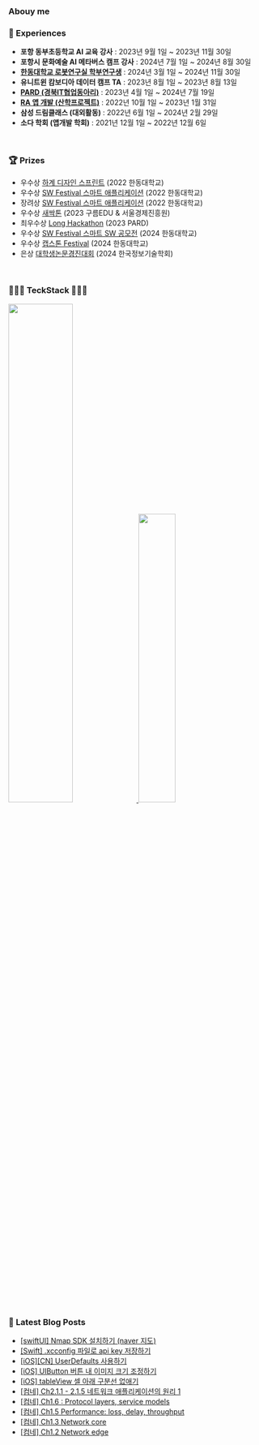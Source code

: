 ### Abouy me


### 🙈 Experiences

- **포항 동부초등학교 AI 교육 강사** : 2023년 9월 1일 ~ 2023년 11월 30일<br>
- **포항시 문화예술 AI 메타버스 캠프 강사** : 2024년 7월 1일 ~ 2024년 8월 30일<br>
- **[한동대학교 로봇연구실 학부연구생](https://github.com/haram22/Liku_App.git)** : 2024년 3월 1일 ~ 2024년 11월 30일<br>
- **유니트윈 캄보디아 데이터 캠프 TA** : 2023년 8월 1일 ~ 2023년 8월 13일<br>
- **[PARD (경북IT협업동아리)](https://github.com/haram22/PARD_iOS)** : 2023년 4월 1일 ~ 2024년 7월 19일<br>
- **[RA 앱 개발 (산학프로젝트)](https://github.com/haram22/RA_app_2.git)** : 2022년 10월 1일 ~ 2023년 1월 31일<br>
- **삼성 드림클래스 (대외활동)** : 2022년 6월 1일 ~ 2024년 2월 29일<br>
- **소다 학회 (앱개발 학회)** : 2021년 12월 1일 ~ 2022년 12월 6일<br>
<br>

### 🏆 Prizes

- 우수상 [하계 디자인 스프린트](https://github.com/haram22/ZeroSoda22.git) (2022 한동대학교)<br>
- 우수상	[SW Festival 스마트 애플리케이션](https://github.com/haram22/ZeroSoda22.git) (2022 한동대학교)<br>
- 장려상	[SW Festival 스마트 애플리케이션](https://github.com/haram22/mobile-app-project.git) (2022 한동대학교)<br>
- 우수상	[새싹톤](https://github.com/haram22/sessakthon.git) (2023 구름EDU & 서울경제진흥원)<br>
- 최우수상  [Long Hackathon](https://github.com/haram22/Sabotage_Client.git) (2023 PARD)<br>
- 우수상	[SW Festival 스마트 SW 공모전](https://github.com/haram22/Sabotage_Client.git) (2024 한동대학교)<br>
- 우수상	[캡스톤 Festival](https://github.com/haram22/Liku_App.git) (2024 한동대학교)<br>
- 은상	[대학생논문경진대회](https://github.com/haram22/Liku_App.git) (2024 한국정보기술학회)<br>
<br>

### 👩🏻‍💻 TeckStack 👩🏻‍💻

<a href="https://github.com/anuraghazra/github-readme-stats">
  <img src="https://github-readme-stats.vercel.app/api?username=haram22&show_icons=true&theme=material-palenight&hide_border=true&bg_color=20232a&icon_color=E3E3E3A8&text_color=fff&title_color=918FE0&count_private=true" width=50.2% />
</a>

<a href="https://github.com/haram22/github-stats">
<img src="https://github-readme-stats.vercel.app/api/top-langs/?username=haram22&layout=compact&theme=material-palenight&hide_border=true&bg_color=20232a&icon_color=E3E3E3A8&text_color=fff&title_color=918FE0&count_private=true" width=38.2% />
  
</a>
<a href="https://github.com/ashutosh00710/github-readme-activity-graph">
</a>
<br><br>

### 🩵 Latest Blog Posts
<ul><li><a href='https://haram22.tistory.com/85' target='_blank'>[swiftUI] Nmap SDK 설치하기 (naver 지도)</a></li><li><a href='https://haram22.tistory.com/84' target='_blank'>[Swift] .xcconfig 파일로 api key 저장하기</a></li><li><a href='https://haram22.tistory.com/83' target='_blank'>[iOS][CN] UserDefaults 사용하기</a></li><li><a href='https://haram22.tistory.com/82' target='_blank'>[iOS] UIButton 버튼 내 이미지 크기 조정하기</a></li><li><a href='https://haram22.tistory.com/81' target='_blank'>[iOS] tableView 셀 아래 구분선 없애기</a></li><li><a href='https://haram22.tistory.com/80' target='_blank'>[컴네] Ch2.1.1 - 2.1.5 네트워크 애플리케이션의 원리 1</a></li><li><a href='https://haram22.tistory.com/79' target='_blank'>[컴네] Ch1.6 : Protocol layers, service models</a></li><li><a href='https://haram22.tistory.com/78' target='_blank'>[컴네] Ch1.5 Performance: loss, delay, throughput</a></li><li><a href='https://haram22.tistory.com/77' target='_blank'>[컴네] Ch1.3 Network core</a></li><li><a href='https://haram22.tistory.com/76' target='_blank'>[컴네] Ch1.2 Network edge</a></li></ul>